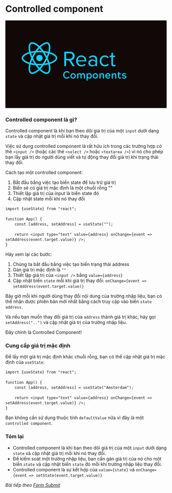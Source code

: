 # Controlled component

![Create-HTML-1](images/ss17.jpg) 

### Controlled component là gì?

Controlled component là khi bạn theo dõi giá trị của một `input` dưới dạng `state` và cập nhật giá trị mỗi khi nó thay đổi.

Việc sử dụng controlled component là rất hữu ích trong các trường hợp có thẻ `<input />` (hoặc các thẻ `<select />` hoặc `<textarea />`) vì nó cho phép bạn lấy giá trị do người dùng viết và tự động thay đổi giá trị khi trạng thái thay đổi.

Cách tạo một controlled component:

1. Bắt đầu bằng việc tạo biến state để lưu trữ giá trị
2. Biến sẽ có giá trị mặc định là một chuỗi rỗng ""
3. Thiết lập giá trị của input là biến state đó
4. Cập nhật state mỗi khi nó thay đổi

```
import {useState} from "react";

function App() {
    const [address, setAddress] = useState("");

    return <input type="text" value={address} onChange={event => setAddress(event.target.value)} />;
}
```

Hãy xem lại các bước:

1. Chúng ta bắt đầu bằng việc tạo biến trạng thái address
2. Gán giá trị mặc định là `""`
3. Thiết lập giá trị của `<input />` bằng `value={address}`
4. Cập nhật biến `state` mỗi khi giá trị thay đổi: `onChange={event => setAddress(event.target.value)}`

Bây giờ mỗi khi người dùng thay đổi nội dung của trường nhập liệu, bạn có thể nhận được phiên bản mới nhất bằng cách truy cập vào biến `state address`.

Và nếu bạn muốn thay đổi giá trị của `address` thành giá trị khác, hãy gọi `setAddress("..")` và cập nhật giá trị của trường nhập liệu.

Đây chính là Controlled Component!

### Cung cấp giá trị mặc định

Để lấy một giá trị mặc định khác chuỗi rỗng, bạn có thể cập nhật giá trị mặc định của `useState`:

```
import {useState} from "react";

function App() {
    const [address, setAddress] = useState("Amsterdam");

    return <input type="text" value={address} onChange={event => setAddress(event.target.value)} />;
}
```

Bạn không cần sử dụng thuộc tính `defaultValue` nữa vì đây là một `controlled component`.

### Tóm lại

- Controlled component là khi bạn theo dõi giá trị của một `input` dưới dạng `state` và cập nhật giá trị mỗi khi nó thay đổi.
- Để kiểm soát một trường nhập liệu, bạn cần gán giá trị của nó cho một biến `state` và cập nhật biến `state` đó mỗi khi trường nhập liệu thay đổi.
- Controlled component là sự kết hợp của `value={state}` và `onChange={event => setState(event.target.value)}`

*Bài tiếp theo [Form Submit](/lesson/session/session_57_form_submit.md)*